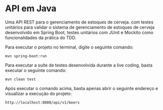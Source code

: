 # API em Java


Uma API REST para o gerenciamento de estoques de cerveja. com testes unitários para validar o sistema de gerenciamento de estoques de cerveja desenvolvido em Spring Boot,  testes unitários com JUnit e Mockito como  funcionalidades da prática do TDD.

Para executar o projeto no terminal, digite o seguinte comando:
```shell script
mvn spring-boot:run 
```
Para executar a suíte de testes desenvolvida durante a live coding, basta executar o seguinte comando:

```
mvn clean test
```
Após executar o comando acima, basta apenas abrir o seguinte endereço e visualizar a execução do projeto:

```
http://localhost:8080/api/v1/beers
```
